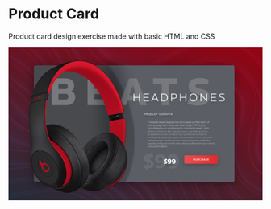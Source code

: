 # Product Card

Product card design exercise made with basic HTML and CSS

![Product Card Screenshot](/screenshot_card_design.png "Product Card Screenshot")
